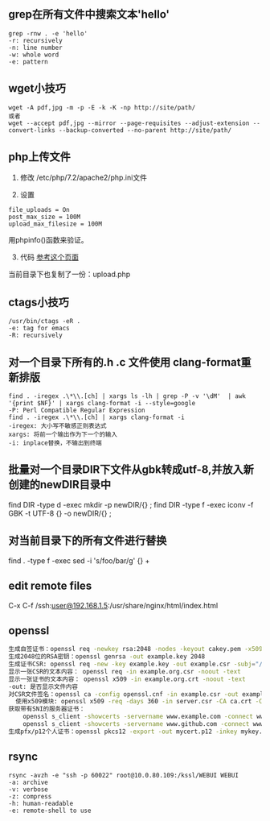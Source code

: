 ## grep在所有文件中搜索文本'hello'
```
grep -rnw . -e 'hello'
-r: recursively
-n: line number
-w: whole word
-e: pattern
```

## wget小技巧
```
wget -A pdf,jpg -m -p -E -k -K -np http://site/path/
或者
wget --accept pdf,jpg --mirror --page-requisites --adjust-extension --convert-links --backup-converted --no-parent http://site/path/
```

## php上传文件
1. 修改 /etc/php/7.2/apache2/php.ini文件

2. 设置
```
file_uploads = On
post_max_size = 100M
upload_max_filesize = 100M
```
用phpinfo()函数来验证。

3. 代码
[参考这个页面](https://gist.github.com/taterbase/2688850)

当前目录下也复制了一份：upload.php

## ctags小技巧
```
/usr/bin/ctags -eR .
-e: tag for emacs
-R: recursively
```


## 对一个目录下所有的.h .c 文件使用 clang-format重新排版
```
find . -iregex .\*\\.[ch] | xargs ls -lh | grep -P -v '\dM'  | awk '{print $NF}' | xargs clang-format -i --style=google
-P: Perl Compatible Regular Expression
find . -iregex .\*\\.[ch] | xargs clang-format -i
-iregex: 大小写不敏感正则表达式
xargs: 将前一个输出作为下一个的输入
-i: inplace替换，不输出到终端
```

## 批量对一个目录DIR下文件从gbk转成utf-8,并放入新创建的newDIR目录中
find DIR -type d -exec mkdir -p newDIR/{} \;
find DIR -type f -exec iconv -f GBK -t UTF-8 {} -o newDIR/{} \;

## 对当前目录下的所有文件进行替换
find . -type f -exec sed -i 's/foo/bar/g' {} +

## edit remote files
C-x C-f /ssh:user@192.168.1.5:/usr/share/nginx/html/index.html

## openssl
``` bash
生成自签证书：openssl req -newkey rsa:2048 -nodes -keyout cakey.pem -x509 -days 3650 -out cacert.pem -subj="/CN=test"
生成2048位的RSA密钥：openssl genrsa -out example.key 2048
生成证书CSR: openssl req -new -key example.key -out example.csr -subj="/CN=www.au.com"
显示一张CSR的文本内容： openssl req -in example.org.csr -noout -text
显示一张证书的文本内容： openssl x509 -in example.org.crt -noout -text
-out: 是否显示文件内容
对CSR文件签名：openssl ca -config openssl.cnf -in example.csr -out example.crt
  使用x509模块: openssl x509 -req -days 360 -in server.csr -CA ca.crt -CAkey ca.key -CAcreateserial -out server.crt
获取带有SNI的服务器证书：
    openssl s_client -showcerts -servername www.example.com -connect www.example.com:443 </dev/null | openssl x509 -noout -text
    openssl s_client -showcerts -servername www.github.com -connect www.github.com:443 < /dev/null | openssl x509 -outform PEM > www.github.com.pem
生成pfx/p12个人证书：openssl pkcs12 -export -out mycert.p12 -inkey mykey.pem -in mycert.pem -certfile more.crt

```

## rsync
``` shell
rsync -avzh -e "ssh -p 60022" root@10.0.80.109:/kssl/WEBUI WEBUI
-a: archive
-v: verbose
-z: compress
-h: human-readable
-e: remote-shell to use
```
